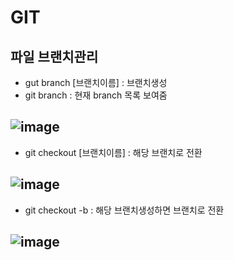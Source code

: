 # GIT

## 파일 브랜치관리
- gut branch [브랜치이름] : 브랜치생성
- git branch : 현재 branch 목록 보여줌
## ![image](https://user-images.githubusercontent.com/54635552/182181143-a3903b7b-04fc-4fef-9fbd-91418dffb25c.png)
- git checkout [브랜치이름] : 해당 브랜치로 전환
## ![image](https://user-images.githubusercontent.com/54635552/182181331-cd0d4676-0a05-48ef-9689-947889c4e05f.png)
- git checkout -b <branch> : 해당 브랜치생성하면 브랜치로 전환
## ![image](https://user-images.githubusercontent.com/54635552/182181420-38b0254f-5207-45f3-8c50-6b2698dff011.png)


